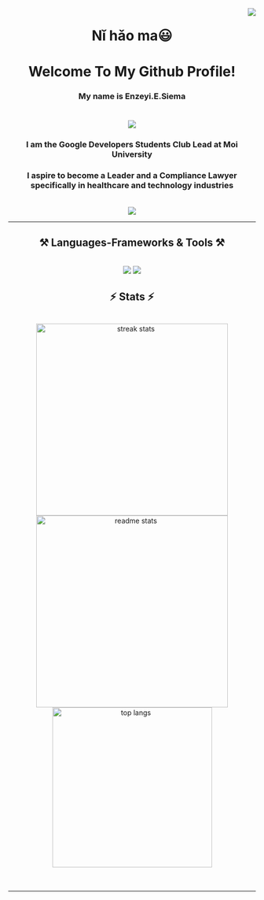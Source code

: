 <img align="right" src="https://visitor-badge.laobi.icu/badge?page_id=EmmanuelEnzeyi.EmmanuelEnzeyi">
<h1 align="center">
    Nǐ hǎo ma😃
</h1>
<h1 align="center">
    Welcome To My Github Profile!
</h1>
<h3 align="center">My name is Enzeyi.E.Siema</h3>
<h1 align="center">
    <img src="https://readme-typing-svg.herokuapp.com/?font=Righteous&size=35&center=true&vCenter=true&width=500&height=70&duration=4000&lines=Impact+is+my+life;+Excellence+is+my+blood;" />
</h1>
<h3 align="center">I am the Google Developers Students Club Lead at Moi University</h3>
<h3 align="center">I aspire to become a Leader and a Compliance Lawyer specifically in healthcare and technology industries</h3>
<br/>

 <div align="center"> 

  <a href="https://www.linkedin.com/in/emmanuelenzeyi/" target="_blank">
    <img src="https://img.shields.io/badge/LinkedIn-0077B5?style=for-the-badge&logo=linkedin&logoColor=white" target="_blank" />
  </a>
 
</div>

 <hr/>
 <h2 align="center">⚒️ Languages-Frameworks & Tools ⚒️</h2>
 <br/>
 <div align="center">
    <img src="https://skillicons.dev/icons?i=bootstrap,html,css,vscode,github,git," />
    <img src="https://skillicons.dev/icons?i=javascript,firebase,flutter,dart" /><br>
</div>

<h2 align="center">⚡ Stats ⚡</h2>

<br>

<div align=center>
  <img width=390 src="https://github-readme-streak-stats-salesp07.vercel.app/?user=EmmanuelEnzeyi&count_private=true&theme=react&border_radius=10" alt="streak stats"/>
  <img width=390 src="https://github-readme-stats-salesp07.vercel.app/api?username=EmmanuelEnzeyi&count_private=true&show_icons=true&theme=react&rank_icon=github&border_radius=10" alt="readme stats" />
  <br/>
  <img width=325 align="center" src="https://github-readme-stats.vercel.app/api/top-langs/?username=EmmanuelEnzeyi&hide=HTML&langs_count=8&layout=compact&theme=react&border_radius=10&size_weight=0.5&count_weight=0.5&exclude_repo=github-readme-stats" alt="top langs" />
</div>
<br/><br/>

<hr/>

<br/>